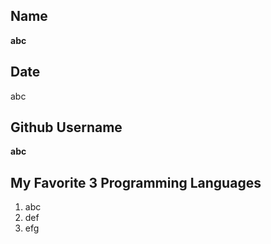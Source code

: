 Name
----
__abc__

Date
----
abc

Github Username
---------------
**abc**

My Favorite 3 Programming Languages
------------------------------------
1. abc
2. def
3. efg